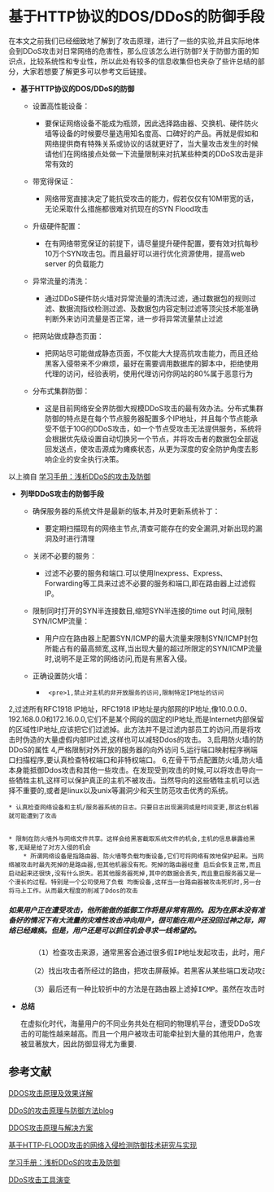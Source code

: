 # 基于HTTP协议的DOS/DDoS的防御手段
    
  在本文之前我们已经细致地了解到了攻击原理，进行了一些的实验,并且实际地体会到DDoS攻击对日常网络的危害性，那么应该怎么进行防御?关于防御方面的知识点，比较系统性和专业性，所以此处有较多的信息收集但也夹杂了些许总结的部分，大家若想要了解更多可以参考文后链接。



* **基于HTTP协议的DOS/DDoS的防御**
	* 设置高性能设备：
		* 要保证网络设备不能成为瓶颈，因此选择路由器、交换机、硬件防火墙等设备的时候要尽量选用知名度高、口碑好的产品。再就是假如和网络提供商有特殊关系或协议的话就更好了，当大量攻击发生的时候请他们在网络接点处做一下流量限制来对抗某些种类的DDoS攻击是非常有效的

	* 带宽得保证：
		* 网络带宽直接决定了能抗受攻击的能力，假若仅仅有10M带宽的话，无论采取什么措施都很难对抗现在的SYN Flood攻击

	* 升级硬件配置：
		* 在有网络带宽保证的前提下，请尽量提升硬件配置，要有效对抗每秒10万个SYN攻击包。而且最好可以进行优化资源使用，提高web server 的负载能力

	* 异常流量的清洗：
		* 通过DDoS硬件防火墙对异常流量的清洗过滤，通过数据包的规则过滤、数据流指纹检测过滤、及数据包内容定制过滤等顶尖技术能准确判断外来访问流量是否正常，进一步将异常流量禁止过滤	
		
	* 把网站做成静态页面：
		* 把网站尽可能做成静态页面，不仅能大大提高抗攻击能力，而且还给黑客入侵带来不少麻烦，最好在需要调用数据库的脚本中，拒绝使用代理的访问，经验表明，使用代理访问你网站的80%属于恶意行为	
		
	* 分布式集群防御：
		* 这是目前网络安全界防御大规模DDoS攻击的最有效办法。分布式集群防御的特点是在每个节点服务器配置多个IP地址，并且每个节点能承受不低于10G的DDoS攻击，如一个节点受攻击无法提供服务，系统将会根据优先级设置自动切换另一个节点，并将攻击者的数据包全部返回发送点，使攻击源成为瘫痪状态，从更为深度的安全防护角度去影响企业的安全执行决策。		

以上摘自
[学习手册：浅析DDoS的攻击及防御](http://blog.nsfocus.net/analysis-ddos-attack-defense/)

* **列举DDoS攻击的防御手段**
	* 确保服务器的系统文件是最新的版本,并及时更新系统补丁：
		* 要定期扫描现有的网络主节点,清查可能存在的安全漏洞,对新出现的漏洞及时进行清理

	* 关闭不必要的服务：
		
        * 过滤不必要的服务和端口.可以使用Inexpress、Express、Forwarding等工具来过滤不必要的服务和端口,即在路由器上过滤假IP。

	* 限制同时打开的SYN半连接数目,缩短SYN半连接的time out 时间,限制SYN/ICMP流量：
		* 用户应在路由器上配置SYN/ICMP的最大流量来限制SYN/ICMP封包所能占有的最高频宽,这样,当出现大量的超过所限定的SYN/ICMP流量时,说明不是正常的网络访问,而是有黑客入侵。
		

	* 正确设置防火墙：
		*      <pre>1,禁止对主机的非开放服务的访问,限制特定IP地址的访问
2,过滤所有RFC1918 IP地址，RFC1918 IP地址是内部网的IP地址,像10.0.0.0、192.168.0.0和172.16.0.0,它们不是某个网段的固定的IP地址,而是Internet内部保留的区域性IP地址,应该把它们过滤掉。此方法并不是过滤内部员工的访问,而是将攻击时伪造的大量虚假内部IP过滤,这样也可以减轻Ddos的攻击。 
3,启用防火墙的防DDoS的属性
4,严格限制对外开放的服务器的向外访问
5,运行端口映射程序祸端口扫描程序,要认真检查特权端口和非特权端口。
6,在骨干节点配置防火墙,防火墙本身能抵御Ddos攻击和其他一些攻击。在发现受到攻击的时候,可以将攻击导向一些牺牲主机,这样可以保护真正的主机不被攻击。当然导向的这些牺牲主机可以选择不重要的,或者是linux以及unix等漏洞少和天生防范攻击优秀的系统。
 </pre>

	
	* 认真检查网络设备和主机/服务器系统的日志。只要日志出现漏洞或是时间变更,那这台机器就可能遭到了攻击

	
	* 限制在防火墙外与网络文件共享。这样会给黑客截取系统文件的机会,主机的信息暴露给黑客,无疑是给了对方入侵的机会
		* 所谓网络设备是指路由器、防火墙等负载均衡设备,它们可将网络有效地保护起来。当网络被攻击时最先死掉的是路由器,但其他机器没有死。死掉的路由器经重 启后会恢复正常,而且启动起来还很快,没有什么损失。若其他服务器死掉,其中的数据会丢失,而且重启服务器又是一个漫长的过程。特别是一个公司使用了负载 均衡设备,这样当一台路由器被攻击死机时,另一台将马上工作。从而最大程度的削减了Ddos的攻击

#####  如果用户正在遭受攻击，他所能做的抵御工作将是非常有限的。因为在原本没有准备好的情况下有大流量的灾难性攻击冲向用户，很可能在用户还没回过神之际，网络已经瘫痪。但是，用户还是可以抓住机会寻求一线希望的。 

<pre>
      （1）检查攻击来源，通常黑客会通过很多假IP地址发起攻击，此时，用户若能够分辨出哪些是真IP哪些是假IP地址，然后了解这些IP来自哪些网段，再找网网管理 员将这些机器关闭，从而在第一时间消除攻击。如果发现这些IP地址是来自外面的而不是公司内部的IP的话，可以采取临时过滤的方法，将这些IP地址在服务器或路由器 上过滤掉。 

     （2）找出攻击者所经过的路由，把攻击屏蔽掉。若黑客从某些端口发动攻击，用户可把这些端口屏蔽掉，以阻止入侵。不过此方法对于公司网络出口只有一个，而 又遭受到来自外部的DdoS攻击时不太奏效，毕竟将出口端口封闭后所有计算机都无法访问internet了。 

     （3）最后还有一种比较折中的方法是在路由器上滤掉ICMP。虽然在攻击时他无法完全消除入侵，但是过滤掉ICMP后可以有效的防止攻击规模的升级，也可以在一定 程度上降低攻击的级别。
</pre>



* **总结**
 
    在虚拟化时代，海量用户的不同业务共处在相同的物理机平台，遭受DDoS攻击的可能性越来越高。而且一个用户被攻击可能牵扯到大量的其他用户，危害被显著放大，因此防御显得尤为重要.

## 参考文献

[DDOS攻击原理及效果详解](http://www.bingdun.com/cc/6290.htm)

[DDoS的攻击原理与防御方法blog](http://blog.csdn.net/huwei2003/article/details/45476743)

[DDOS攻击原理与解决方案](http://www.haodc.com/gaofang-36.html)

[基于HTTP-FLOOD攻击的网络入侵检测防御技术研究与实现](http://d.g.wanfangdata.com.cn/Thesis_Y1572297.aspx)

[学习手册：浅析DDoS的攻击及防御](http://blog.nsfocus.net/analysis-ddos-attack-defense/)

[DDoS攻击工具演变](http://blog.nsfocus.net/evolution-of-ddos-attack-tools/)
